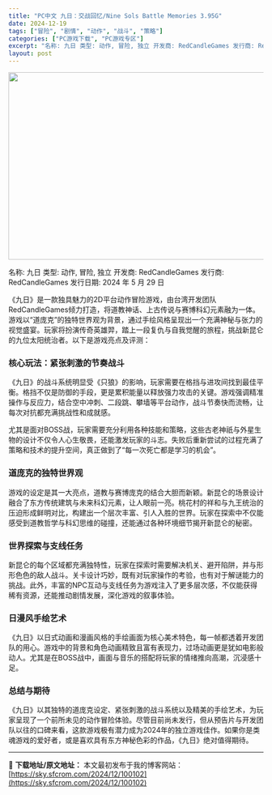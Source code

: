 ```yaml
---
title: "PC中文 九日：交战回忆/Nine Sols Battle Memories 3.95G"
date: 2024-12-19
tags: ["冒险", "剧情", "动作", "战斗", "策略"]
categories: ["PC游戏下载", "PC游戏专区"]
excerpt: "名称: 九日 类型: 动作, 冒险, 独立 开发商: RedCandleGames 发行商: RedCandleGames 发行日期: 2024 年 5 月 29 日 《九日》是一款独具魅力的2D平台动作冒险游戏，由台湾开发团队RedCandleGames倾力打造，将道教神话、上古传说与赛博科幻元素&hellip;"
layout: post
---
```


<img class="aligncenter size-full wp-image-100103" src="https://sky.sfcrom.com/wp-content/uploads/2024/12/2024121900463874.webp" alt="" width="660" height="370" />

名称: 九日
类型: 动作, 冒险, 独立
开发商: RedCandleGames
发行商: RedCandleGames
发行日期: 2024 年 5 月 29 日

《九日》是一款独具魅力的2D平台动作冒险游戏，由台湾开发团队RedCandleGames倾力打造，将道教神话、上古传说与赛博科幻元素融为一体。游戏以“道庞克”的独特世界观为背景，通过手绘风格呈现出一个充满神秘与张力的视觉盛宴。玩家将扮演传奇英雄羿，踏上一段复仇与自我觉醒的旅程，挑战新昆仑的九位太阳统治者。以下是游戏亮点及评测：
<h3>核心玩法：紧张刺激的节奏战斗</h3>
《九日》的战斗系统明显受《只狼》的影响，玩家需要在格挡与进攻间找到最佳平衡。格挡不仅是防御的手段，更是累积能量以释放强力攻击的关键。游戏强调精准操作与反应力，结合空中冲刺、二段跳、攀墙等平台动作，战斗节奏快而流畅，让每次对抗都充满挑战性和成就感。

尤其是面对BOSS战，玩家需要充分利用各种技能和策略，这些古老神祇与外星生物的设计不仅令人心生敬畏，还能激发玩家的斗志。失败后重新尝试的过程充满了策略和技术的提升空间，真正做到了“每一次死亡都是学习的机会”。
<h3>道庞克的独特世界观</h3>
游戏的设定是其一大亮点，道教与赛博庞克的结合大胆而新颖。新昆仑的场景设计融合了东方传统建筑与未来科幻元素，让人眼前一亮。桃花村的祥和与九王统治的压迫形成鲜明对比，构建出一个层次丰富、引人入胜的世界。玩家在探索中不仅能感受到道教哲学与科幻思维的碰撞，还能通过各种环境细节揭开新昆仑的秘密。
<h3>世界探索与支线任务</h3>
新昆仑的每个区域都充满独特性，玩家在探索时需要解决机关、避开陷阱，并与形形色色的敌人战斗。关卡设计巧妙，既有对玩家操作的考验，也有对于解谜能力的挑战。此外，丰富的NPC互动与支线任务为游戏注入了更多层次感，不仅能获得稀有资源，还能推动剧情发展，深化游戏的叙事体验。
<h3>日漫风手绘艺术</h3>
《九日》以日式动画和漫画风格的手绘画面为核心美术特色，每一帧都透着开发团队的用心。游戏中的背景和角色动画精致且富有表现力，过场动画更是犹如电影般动人。尤其是在BOSS战中，画面与音乐的搭配将玩家的情绪推向高潮，沉浸感十足。
<h3>总结与期待</h3>
《九日》以其独特的道庞克设定、紧张刺激的战斗系统以及精美的手绘艺术，为玩家呈现了一个前所未见的动作冒险体验。尽管目前尚未发行，但从预告片与开发团队以往的口碑来看，这款游戏极有潜力成为2024年的独立游戏佳作。如果你是类魂游戏的爱好者，或是喜欢具有东方神秘色彩的作品，《九日》绝对值得期待。

---
📖 **下载地址/原文地址：** 本文最初发布于我的博客网站：[https://sky.sfcrom.com/2024/12/100102](https://sky.sfcrom.com/2024/12/100102)
